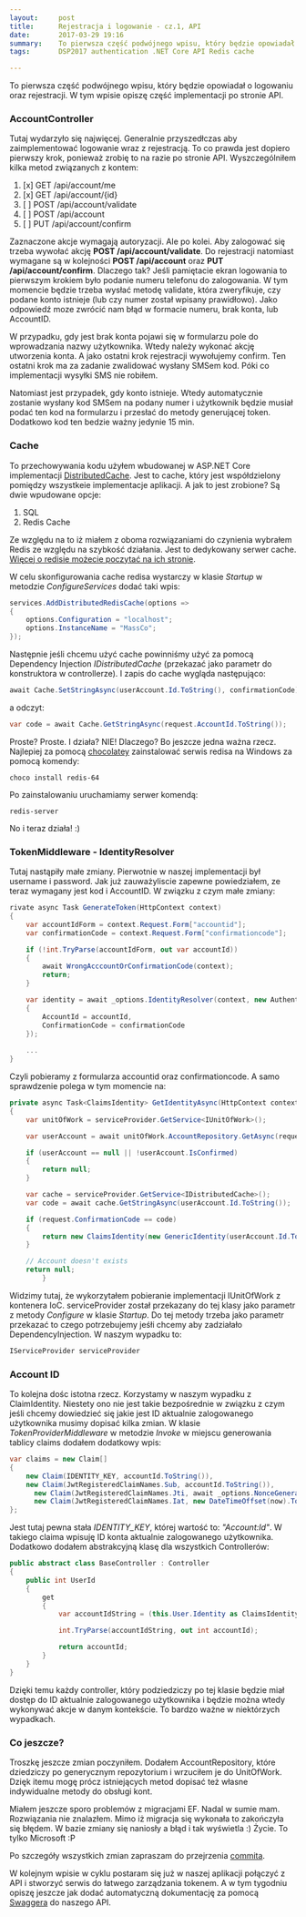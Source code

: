 ```yaml
---
layout:     post
title:      Rejestracja i logowanie - cz.1, API
date:       2017-03-29 19:16
summary:    To pierwsza część podwójnego wpisu, który będzie opowiadał o logowaniu oraz rejestracji. W tym wpisie opiszę część implementacji po stronie API.
tags:       DSP2017 authentication .NET Core API Redis cache

---
```


To pierwsza część podwójnego wpisu, który będzie opowiadał o logowaniu oraz rejestracji. W tym wpisie opiszę część implementacji po stronie API.

### AccountController ###

Tutaj wydarzyło się najwięcej. Generalnie przyszedłczas aby zaimplementować logowanie wraz z rejestracją. To co prawda jest dopiero pierwszy krok, ponieważ zrobię to na razie po stronie API. Wyszczególniłem kilka metod związanych z kontem:

1. [x] GET  /api/account/me
2. [x] GET  /api/account/{id}
3. [ ] POST /api/account/validate
4. [ ] POST /api/account
5. [ ] PUT  /api/account/confirm

Zaznaczone akcje wymagają autoryzacji. Ale po kolei. Aby zalogować się trzeba wywołać akcję **POST /api/account/validate**. Do rejestracji natomiast wymagane są w kolejności **POST /api/account** oraz **PUT /api/account/confirm**. Dlaczego tak? Jeśli pamiętacie ekran logowania to pierwszym krokiem było podanie numeru telefonu do zalogowania. W tym momencie będzie trzeba wysłać metodę validate, która zweryfikuje, czy podane konto istnieje (lub czy numer został wpisany prawidłowo). Jako odpowiedź moze zwrócić nam błąd w formacie numeru, brak konta, lub AccountID. 

W przypadku, gdy jest brak konta pojawi się w formularzu pole do wprowadzania nazwy użytkownika. Wtedy należy wykonać akcję utworzenia konta. A jako ostatni krok rejestracji wywołujemy confirm. Ten ostatni krok ma za zadanie zwalidować wysłany SMSem kod. Póki co implementacji wysyłki SMS nie robiłem.

Natomiast jest przypadek, gdy konto istnieje. Wtedy automatycznie zostanie wysłany kod SMSem na podany numer i użytkownik będzie musiał podać ten kod na formularzu i przesłać do metody generującej token. Dodatkowo kod ten bedzie ważny jedynie 15 min.

### Cache ###

To przechowywania kodu użyłem wbudowanej w ASP.NET Core implementacji [DistributedCache][1]. Jest to cache, który jest współdzielony pomiędzy wszystkeie implementacje aplikacji. A jak to jest zrobione? Są dwie wpudowane opcje:

1. SQL
2. Redis Cache

Ze względu na to iż miałem z oboma rozwiązaniami do czynienia wybrałem Redis ze względu na szybkość działania. Jest to dedykowany serwer cache. [Więcej o redisie możecie poczytać na ich stronie][2].

W celu skonfigurowania cache redisa wystarczy w klasie *Startup* w metodzie *ConfigureServices* dodać taki wpis:

```csharp
services.AddDistributedRedisCache(options =>
{
    options.Configuration = "localhost";
    options.InstanceName = "MassCo";
});
```

Następnie jeśli chcemu użyć cache powinniśmy użyć za pomocą Dependency Injection *IDistributedCache* (przekazać jako parametr do konstruktora w controllerze). I zapis do cache wygląda następująco:

```csharp
await Cache.SetStringAsync(userAccount.Id.ToString(), confirmationCode);
```

a odczyt:

```csharp
var code = await Cache.GetStringAsync(request.AccountId.ToString());
```

Proste? Proste. I działa? NIE! Dlaczego? Bo jeszcze jedna ważna rzecz. Najlepiej za pomocą [chocolatey][3] zainstalować serwis redisa na Windows za pomocą komendy:

```
choco install redis-64
```

Po zainstalowaniu uruchamiamy serwer komendą:

```
redis-server
```

No i teraz działa! :)

### TokenMiddleware - IdentityResolver ###

Tutaj nastąpiły małe zmiany. Pierwotnie w naszej implementacji był username i password. Jak już zauważyliscie zapewne powiedziałem, ze teraz wymagany jest kod i AccountID. W związku z czym małe zmiany:

```csharp
rivate async Task GenerateToken(HttpContext context)
{
    var accountIdForm = context.Request.Form["accountid"];
    var confirmationCode = context.Request.Form["confirmationcode"];

    if (!int.TryParse(accountIdForm, out var accountId))
    {
        await WrongAcccountOrConfirmationCode(context);
        return;
    }

    var identity = await _options.IdentityResolver(context, new AuthenticateVM
    {
        AccountId = accountId,
        ConfirmationCode = confirmationCode
    });
    
    ...
}
```

Czyli pobieramy z formularza accountid oraz confirmationcode. A samo sprawdzenie polega w tym momencie na:

```csharp
private async Task<ClaimsIdentity> GetIdentityAsync(HttpContext context, AuthenticateVM request)
{
    var unitOfWork = serviceProvider.GetService<IUnitOfWork>();

    var userAccount = await unitOfWork.AccountRepository.GetAsync(request.AccountId);

    if (userAccount == null || !userAccount.IsConfirmed)
    {
        return null;
    }

    var cache = serviceProvider.GetService<IDistributedCache>();
    var code = await cache.GetStringAsync(userAccount.Id.ToString());

    if (request.ConfirmationCode == code)
    {
        return new ClaimsIdentity(new GenericIdentity(userAccount.Id.ToString(), "Token"), new Claim[] { });
    }

    // Account doesn't exists
    return null;
        }
```

Widzimy tutaj, że wykorzytałem pobieranie implementacji IUnitOfWork z kontenera IoC. serviceProvider został przekazany do tej klasy jako parametr z metody *Configure* w klasie *Startup*. Do tej metody trzeba jako parametr przekazać to czego potrzebujemy jeśłi chcemy aby zadziałało DependencyInjection. W naszym wypadku to: 

```csharp
IServiceProvider serviceProvider
```

### Account ID ###

To kolejna dośc istotna rzecz. Korzystamy w naszym wypadku z ClaimIdentity. Niestety ono nie jest takie bezpośrednie w związku z czym jeśli chcemy dowiedzieć się jakie jest ID aktualnie zalogowanego użytkownika musimy dopisać kilka zmian. W klasie *TokenProviderMiddleware* w metodzie *Invoke* w miejscu generowania tablicy claims dodałem dodatkowy wpis:

```csharp
var claims = new Claim[]
{
    new Claim(IDENTITY_KEY, accountId.ToString()),
    new Claim(JwtRegisteredClaimNames.Sub, accountId.ToString()),
      new Claim(JwtRegisteredClaimNames.Jti, await _options.NonceGenerator()),
      new Claim(JwtRegisteredClaimNames.Iat, new DateTimeOffset(now).ToUniversalTime().ToUnixTimeSeconds().ToString(), ClaimValueTypes.Integer64)
};
```

Jest tutaj pewna stała *IDENTITY_KEY*, której wartość to: *"Account:Id"*. W takiego claima wpisuję ID konta aktualnie zalogowanego użytkownika. Dodatkowo dodałem abstrakcyjną klasę dla wszystkich Controllerów:

```csharp
public abstract class BaseController : Controller
{
    public int UserId
    {
        get
        {
            var accountIdString = (this.User.Identity as ClaimsIdentity)?.Claims.FirstOrDefault(x => x.Type == TokenProviderMiddleware.IDENTITY_KEY)?.Value;

            int.TryParse(accountIdString, out int accountId);

            return accountId;
        }
    }
}
```

Dzięki temu każdy controller, który podziedziczy po tej klasie będzie miał dostęp do ID aktualnie zalogowanego użytkownika i będzie można wtedy wykonywać akcje w danym kontekście. To bardzo ważne w niektórzych wypadkach.

### Co jeszcze? ###

Troszkę jeszcze zmian poczyniłem. Dodałem AccountRepository, które dziedziczy po generycznym repozytorium i wrzuciłem je do UnitOfWork. Dzięk itemu mogę prócz istniejących metod dopisać też własne indywidualne metody do obsługi kont. 

Miałem jeszcze sporo problemów z migracjami EF. Nadal w sumie mam. Rozwiązania nie znalazłem. Mimo iż migracja się wykonała to zakończyła się błędem. W bazie zmiany się naniosły a błąd i tak wyświetla :) Życie. To tylko Microsoft :P 

Po szczegóły wszystkich zmian zapraszam do przejrzenia [commita][4].

W kolejnym wpisie w cyklu postaram się już w naszej aplikacji połączyć z API i stworzyć serwis do łatwego zarządzania tokenem. A w tym tygodniu opiszę jeszcze jak dodać automatyczną dokumentację za pomocą [Swaggera][5] do naszego API.


  [1]: https://docs.microsoft.com/en-us/aspnet/core/performance/caching/distributed
  [2]: https://redis.io/
  [3]: https://chocolatey.org/
  [4]: https://github.com/duszekmestre/MassCo/commit/b15b9faa7546e9cc9c89c9349025dd32475f3cb4
  [5]: http://swagger.io/